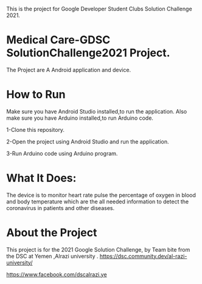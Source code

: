 This is the project for Google Developer Student Clubs Solution Challenge 2021.
# Medical Care-GDSC SolutionChallenge2021 Project.
The Project are A Android application and device.

# How to Run

Make sure you have Android Studio installed,to run the application.
Also make sure you have Arduino installed,to run Arduino code.

1-Clone this repository.

2-Open the project using Android Studio and run the application.


3-Run Arduino code using Arduino program.


# What It Does:
The device is to monitor heart rate pulse the percentage of oxygen in blood and body temperature 
which are the all needed information to detect the  coronavirus in patients and other diseases.


# About the Project
This project is for the 2021 Google Solution Challenge, by Team bite from the DSC at  Yemen ,Alrazi university .
https://dsc.community.dev/al-razi-university/

https://www.facebook.com/dscalrazi.ye



